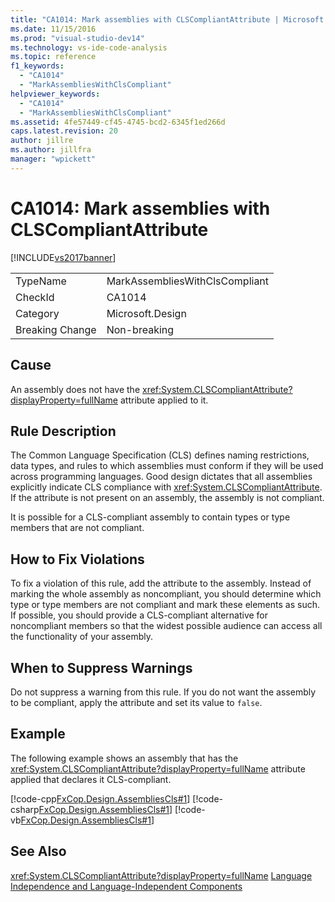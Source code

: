 ```yaml
---
title: "CA1014: Mark assemblies with CLSCompliantAttribute | Microsoft Docs"
ms.date: 11/15/2016
ms.prod: "visual-studio-dev14"
ms.technology: vs-ide-code-analysis
ms.topic: reference
f1_keywords:
  - "CA1014"
  - "MarkAssembliesWithClsCompliant"
helpviewer_keywords:
  - "CA1014"
  - "MarkAssembliesWithClsCompliant"
ms.assetid: 4fe57449-cf45-4745-bcd2-6345f1ed266d
caps.latest.revision: 20
author: jillre
ms.author: jillfra
manager: "wpickett"
---
```

# CA1014: Mark assemblies with CLSCompliantAttribute
[!INCLUDE[vs2017banner](../includes/vs2017banner.md)]

|||
|-|-|
|TypeName|MarkAssembliesWithClsCompliant|
|CheckId|CA1014|
|Category|Microsoft.Design|
|Breaking Change|Non-breaking|

## Cause
 An assembly does not have the <xref:System.CLSCompliantAttribute?displayProperty=fullName> attribute applied to it.

## Rule Description
 The Common Language Specification (CLS) defines naming restrictions, data types, and rules to which assemblies must conform if they will be used across programming languages. Good design dictates that all assemblies explicitly indicate CLS compliance with <xref:System.CLSCompliantAttribute>. If the attribute is not present on an assembly, the assembly is not compliant.

 It is possible for a CLS-compliant assembly to contain types or type members that are not compliant.

## How to Fix Violations
 To fix a violation of this rule, add the attribute to the assembly. Instead of marking the whole assembly as noncompliant, you should determine which type or type members are not compliant and mark these elements as such. If possible, you should provide a CLS-compliant alternative for noncompliant members so that the widest possible audience can access all the functionality of your assembly.

## When to Suppress Warnings
 Do not suppress a warning from this rule. If you do not want the assembly to be compliant, apply the attribute and set its value to `false`.

## Example
 The following example shows an assembly that has the <xref:System.CLSCompliantAttribute?displayProperty=fullName> attribute applied that declares it CLS-compliant.

 [!code-cpp[FxCop.Design.AssembliesCls#1](../snippets/cpp/VS_Snippets_CodeAnalysis/FxCop.Design.AssembliesCls/cpp/FxCop.Design.AssembliesCls.cpp#1)]
 [!code-csharp[FxCop.Design.AssembliesCls#1](../snippets/csharp/VS_Snippets_CodeAnalysis/FxCop.Design.AssembliesCls/cs/FxCop.Design.AssembliesCls.cs#1)]
 [!code-vb[FxCop.Design.AssembliesCls#1](../snippets/visualbasic/VS_Snippets_CodeAnalysis/FxCop.Design.AssembliesCls/vb/FxCop.Design.AssembliesCls.vb#1)]

## See Also
 <xref:System.CLSCompliantAttribute?displayProperty=fullName>
 [Language Independence and Language-Independent Components](https://msdn.microsoft.com/library/4f0b77d0-4844-464f-af73-6e06bedeafc6)
